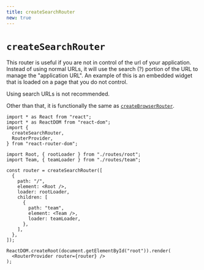 ```yaml
---
title: createSearchRouter
new: true
---
```


# `createSearchRouter`

This router is useful if you are not in control of the url of your application. Instead of using normal URLs, it will use the search (?) portion of the URL to manage the "application URL".
An example of this is an embedded widget that is loaded on a page that you do not control.

<docs-warning>Using search URLs is not recommended.</docs-warning>

Other than that, it is functionally the same as [`createBrowserRouter`][createbrowserrouter].

```tsx lines=[4,11]
import * as React from "react";
import * as ReactDOM from "react-dom";
import {
  createSearchRouter,
  RouterProvider,
} from "react-router-dom";

import Root, { rootLoader } from "./routes/root";
import Team, { teamLoader } from "./routes/team";

const router = createSearchRouter([
  {
    path: "/",
    element: <Root />,
    loader: rootLoader,
    children: [
      {
        path: "team",
        element: <Team />,
        loader: teamLoader,
      },
    ],
  },
]);

ReactDOM.createRoot(document.getElementById("root")).render(
  <RouterProvider router={router} />
);
```

[createbrowserrouter]: ./create-browser-router
